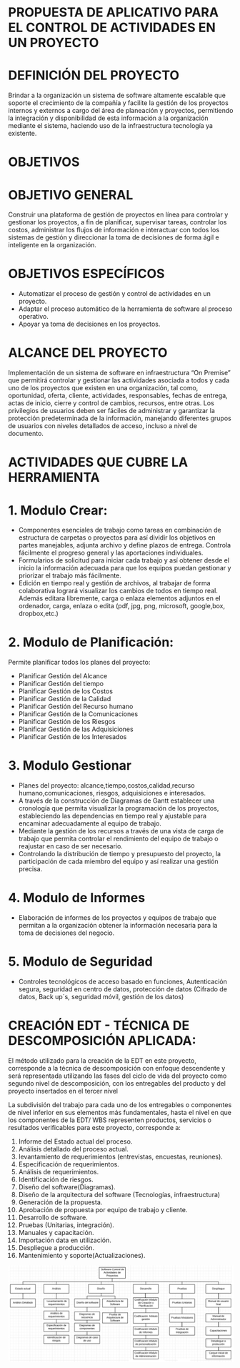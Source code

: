 # PROPUESTA DE APLICATIVO PARA EL CONTROL DE ACTIVIDADES EN UN PROYECTO

# DEFINICIÓN DEL PROYECTO

Brindar a la organización un sistema de software altamente escalable que soporte el crecimiento de la compañía y facilite la gestión de los proyectos internos y externos a cargo del área de planeación y proyectos, permitiendo la integración y disponibilidad de esta información a la organización mediante el sistema, haciendo uso de la infraestructura tecnología ya existente.

# OBJETIVOS 

# OBJETIVO GENERAL

Construir una plataforma de gestión de proyectos en línea para controlar y gestionar los proyectos, a fin de planificar, supervisar tareas, controlar los costos, administrar los flujos de información e interactuar con todos los sistemas de gestión y direccionar la toma de decisiones de forma ágil e inteligente en la organización.

# OBJETIVOS ESPECÍFICOS

* Automatizar el proceso de gestión y control de actividades en un proyecto.
* Adaptar el proceso automático de la herramienta de software al proceso operativo.
* Apoyar ya toma de decisiones en los proyectos.
   
# ALCANCE DEL PROYECTO

Implementación de un sistema de software en infraestructura “On Premise” que permitirá controlar y gestionar las actividades asociada a todos y cada uno de los proyectos que existen en una organización, tal como, oportunidad, oferta, cliente, actividades, responsables, fechas de entrega, actas de inicio, cierre y control de cambios, recursos, entre otras. Los privilegios de usuarios deben ser fáciles de administrar y garantizar la protección predeterminada de la información, manejando diferentes grupos de usuarios con niveles detallados de acceso, incluso a nivel de documento.

# ACTIVIDADES QUE CUBRE LA HERRAMIENTA

# 1.	Modulo Crear: 

* Componentes esenciales de trabajo como tareas en combinación de estructura de carpetas o proyectos para así dividir los objetivos en partes manejables, adjunta archivo y define plazos de entrega. Controla fácilmente el progreso general y las aportaciones individuales.
* Formularios de solicitud para iniciar cada trabajo y así obtener desde el inicio la información adecuada para que los equipos puedan gestionar y priorizar el trabajo más fácilmente.
* Edición en tiempo real y gestión de archivos, al trabajar de forma colaborativa logrará visualizar los cambios de todos en tiempo real. Además editara libremente, carga  o enlaza elementos adjuntos en el ordenador, carga, enlaza o edita (pdf, jpg, png, microsoft, google,box, dropbox,etc.)

# 2. Modulo de Planificación:

Permite planificar todos los planes del proyecto:
* Planificar Gestión del Alcance
* Planificar Gestión del tiempo
* Planificar Gestión de los Costos
* Planificar Gestión de la Calidad
* Planificar Gestión del Recurso humano
* Planificar Gestión de la Comunicaciones
* Planificar Gestión de los Riesgos
* Planificar Gestión de las Adquisiciones
* Planificar Gestión de los Interesados

# 3. Modulo Gestionar

* Planes del proyecto: alcance,tiempo,costos,calidad,recurso humano,comunicaciones, riesgos, adquisiciones e interesados.
* A través de la construcción de Diagramas de Gantt establecer una cronología que permita visualizar la programación de los proyectos, estableciendo las dependencias en tiempo real y ajustable para encaminar adecuadamente al equipo de trabajo. 
* Mediante la gestión de los recursos a través de una vista de carga de trabajo que permita controlar el rendimiento del equipo de trabajo o reajustar en caso de ser necesario.
* Controlando la distribución de tiempo y presupuesto del proyecto, la participación de cada miembro del equipo y así realizar una gestión precisa.

# 4.	Modulo de Informes

* Elaboración de informes de los proyectos y equipos de trabajo que permitan a la organización obtener la información necesaria para la toma de decisiones del negocio.

# 5.	Modulo de Seguridad

* Controles tecnológicos de acceso basado en funciones, Autenticación segura, seguridad en centro de datos, protección de datos (Cifrado de datos, Back up´s, seguridad móvil, gestión de los datos)


# CREACIÓN EDT - TÉCNICA DE DESCOMPOSICIÓN APLICADA:

El método utilizado para la creación de la EDT en este proyecto, corresponde a la técnica de descomposición con enfoque descendente y será representada utilizando las fases del ciclo de vida del proyecto como segundo nivel de descomposición, con los entregables del producto y del proyecto insertados en el tercer nivel

La subdivisión del trabajo para cada uno de los entregables o componentes de nivel inferior en sus elementos más fundamentales, hasta el nivel en que los componentes de la EDT/ WBS representen productos, servicios o resultados verificables para este proyecto, corresponde a:

1.	Informe del Estado actual del proceso.
2.	Análisis detallado del proceso actual.
3.	levantamiento de requerimientos (entrevistas, encuestas, reuniones).
4.	Especificación de requerimientos.
5.	Análisis de requerimientos.
6.	Identificación de riesgos.
7.	Diseño del software(Diagramas).
8.	Diseño de la arquitectura del software (Tecnologías, infraestructura)
9.	Generación de la propuesta.
10.	Aprobación de propuesta por equipo de trabajo y cliente.
11.	Desarrollo de software.
12.	Pruebas (Unitarias, integración).
13.	Manuales y capacitación.
14.	Importación data en utilización.
15.	Despliegue a producción.
16.	Mantenimiento y soporte(Actualizaciones).

![Imagen EDT](https://github.com/cjaldanar/App_CtrlActPyto/blob/master/EDT.png)

